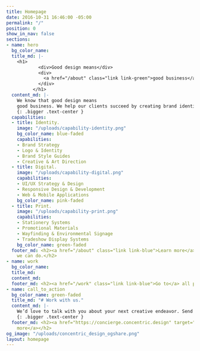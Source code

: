 ```yaml
---
title: Homepage
date: 2016-10-31 16:46:00 -05:00
permalink: "/"
position: 0
show_in_nav: false
sections:
- name: hero
  bg_color_name: 
  title_md: |-
    <h1>
            <div>Good design means</div>
            <div>
              <a href="/about" class="link link-green">good business</a>.
            </div>
          </h1>
  content_md: |-
    We know that good design means
    good business. We help our clients succeed by creating brand identities, digital experiences, and print materials that communicate clearly, achieve marketing goals, and look fantastic.
    {: .bigger .text-center }
  capabilities:
  - title: Identity.
    image: "/uploads/capability-identity.png"
    bg_color_name: blue-faded
    capabilities:
    - Brand Strategy
    - Logo & Identity
    - Brand Style Guides
    - Creative & Art Direction
  - title: Digital.
    image: "/uploads/capability-digital.png"
    capabilities:
    - UI/UX Strategy & Design
    - Responsive Design & Development
    - Web & Mobile Applications
    bg_color_name: pink-faded
  - title: Print.
    image: "/uploads/capability-print.png"
    capabilities:
    - Stationery Systems
    - Promotional Materials
    - Wayfinding & Environmental Signage
    - Tradeshow Display Systems
    bg_color_name: green-faded
  footer_md: <h2><a href="/about" class="link link-blue">Learn more</a> about what
    we can do.</h2>
- name: work
  bg_color_name: 
  title_md: 
  content_md: 
  footer_md: <h2><a href="/work" class="link link-blue">Go to</a> all projects.</h2>
- name: call_to_action
  bg_color_name: green-faded
  title_md: "# Work with us."
  content_md: |-
    We’d love to talk with you about your next creative endeavor. Send us a note or give us a call and let’s start a new project together.
    {: .bigger .text-center }
  footer_md: <h2><a href="https://concierge.concentric.design" target="_blank" class="btn">Learn
    more</a></h2>
og_image: "/uploads/concentric_design_ogshare.png"
layout: homepage
---
```


